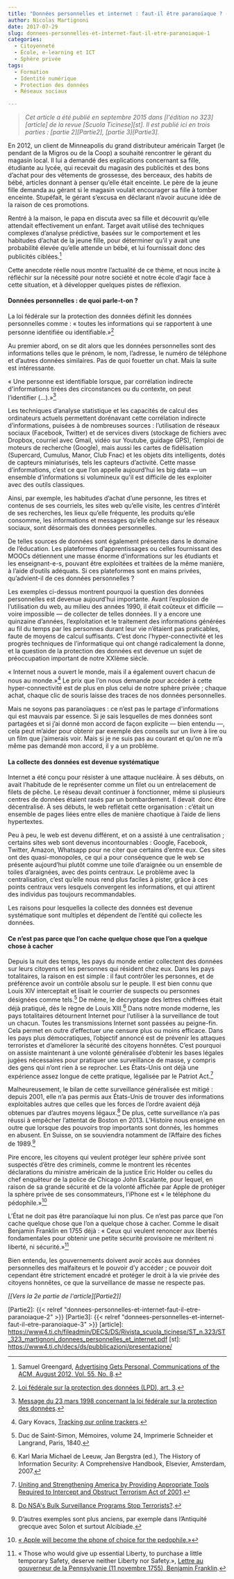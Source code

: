 ```yaml
---
title: "Données personnelles et internet : faut-il être paranoïaque ? (partie 1/3)"
author: Nicolas Martignoni
date: 2017-07-29
slug: donnees-personnelles-et-internet-faut-il-etre-paranoiaque-1
categories:
  - Citoyenneté
  - École, e-learning et ICT
  - Sphère privée
tags:
  - Formation
  - Identité numérique
  - Protection des données
  - Réseaux sociaux

---
```


> *Cet article a été publié en septembre 2015 dans [l'édition no 323][article] de la revue [Scuola Ticinese][st]. Il est publié ici en trois parties : [partie 2][Partie2], [partie 3][Partie3].*

En 2012, un client de Minneapolis du grand distributeur américain Target (le pendant de la Migros ou de la Coop) a souhaité rencontrer le gérant du magasin local. Il lui a demandé des explications concernant sa fille, étudiante au lycée, qui recevait du magasin des publicités et des bons d’achat pour des vêtements de grossesse, des berceaux, des habits de bébé, articles donnant à penser qu’elle était enceinte. Le père de la jeune fille demanda au gérant si le magasin voulait encourager sa fille à tomber enceinte. Stupéfait, le gérant s’excusa en déclarant n’avoir aucune idée de la raison de ces promotions.

Rentré à la maison, le papa en discuta avec sa fille et découvrit qu’elle attendait effectivement un enfant. Target avait utilisé des techniques complexes d’analyse prédictive, basées sur le comportement et les habitudes d’achat de la jeune fille, pour déterminer qu’il y avait une probabilité élevée qu’elle attende un bébé, et lui fournissait donc des publicités ciblées.[^1]

Cette anecdote réelle nous montre l’actualité de ce thème, et nous incite à réfléchir sur la nécessité pour notre société et notre école d’agir face à cette situation, et à développer quelques pistes de réflexion.
<!--more-->

#### Données personnelles : de quoi parle-t-on ?

La loi fédérale sur la protection des données définit les données personnelles comme : « toutes les informations qui se rapportent à une personne identifiée ou identifiable.»[^2]

Au premier abord, on se dit alors que les données personnelles sont des informations telles que le prénom, le nom, l’adresse, le numéro de téléphone et d’autres données similaires. Pas de quoi fouetter un chat. Mais la suite est intéressante.

« Une personne est identifiable lorsque, par corrélation indirecte d'informations tirées des circonstances ou du contexte, on peut l’identifier (…).»[^3]

Les techniques d’analyse statistique et les capacités de calcul des ordinateurs actuels permettent dorénavant cette corrélation indirecte d’informations, puisées à de nombreuses sources : l’utilisation de réseaux sociaux (Facebook, Twitter) et de services divers (stockage de fichiers avec Dropbox, courriel avec Gmail, vidéo sur Youtube, guidage GPS), l’emploi de moteurs de recherche (Google), mais aussi les cartes de fidélisation (Supercard, Cumulus, Manor, Club Fnac) et les objets dits intelligents, dotés de capteurs miniaturisés, tels les capteurs d’activité. Cette masse d’informations, c’est ce que l’on appelle aujourd’hui les big data — un ensemble d’informations si volumineux qu'il est difficile de les exploiter avec des outils classiques.

Ainsi, par exemple, les habitudes d’achat d’une personne, les titres et contenus de ses courriels, les sites web qu’elle visite, les centres d’intérêt de ses recherches, les lieux qu’elle fréquente, les produits qu’elle consomme, les informations et messages qu’elle échange sur les réseaux sociaux, sont désormais des données personnelles.

De telles sources de données sont également présentes dans le domaine de l’éducation. Les plateformes d’apprentissages ou celles fournissant des MOOCs détiennent une masse énorme d’informations sur les étudiants et les enseignant-e-s, pouvant être exploitées et traitées de la même manière, à l’aide d’outils adéquats. Si ces plateformes sont en mains privées, qu’advient-il de ces données personnelles ?

Les exemples ci-dessus montrent pourquoi la question des données personnelles est devenue aujourd’hui importante. Avant l’explosion de l’utilisation du web, au milieu des années 1990, il était coûteux et difficile — voire impossible — de collecter de telles données. Il y a encore une quinzaine d’années, l’exploitation et le traitement des informations générées au fil du temps par les personnes durant leur vie n’étaient pas praticables, faute de moyens de calcul suffisants. C’est donc l’hyper-connectivité et les progrès techniques de l’informatique qui ont changé radicalement la donne, et la question de la protection des données est devenue un sujet de préoccupation important de notre XXIème siècle.

« Internet nous a ouvert le monde, mais il a également ouvert chacun de nous au monde.»[^4] Le prix que l’on nous demande pour accéder à cette hyper-connectivité est de plus en plus celui de notre sphère privée ; chaque achat, chaque clic de souris laisse des traces de nos données personnelles.

Mais ne soyons pas paranoïaques : ce n’est pas le partage d'informations qui est mauvais par essence. Si je sais lesquelles de mes données sont partagées et si j’ai donné mon accord de façon explicite — bien entendu —, cela peut m’aider pour obtenir par exemple des conseils sur un livre à lire ou un film que j’aimerais voir. Mais si je ne suis pas au courant et qu’on ne m’a même pas demandé mon accord, il y a un problème.

#### La collecte des données est devenue systématique

Internet a été conçu pour résister à une attaque nucléaire. À ses débuts, on avait l’habitude de le représenter comme un filet ou un entrelacement de filets de pêche. Le réseau devait continuer à fonctionner, même si plusieurs centres de données étaient rasés par un bombardement. Il devait  donc être décentralisé. À ses débuts, le web reflétait cette organisation : c’était un ensemble de pages liées entre elles de manière chaotique à l’aide de liens hypertextes.

Peu à peu, le web est devenu différent, et on a assisté à une centralisation ; certains sites web sont devenus incontournables : Google, Facebook, Twitter, Amazon, Whatsapp pour ne citer que certains d’entre eux. Ces sites ont des quasi-monopoles, ce qui a pour conséquence que le web se présente aujourd’hui plutôt comme une toile d’araignée ou un ensemble de toiles d’araignées, avec des points centraux. Le problème avec la centralisation, c’est qu’elle nous rend plus faciles à pister, grâce à ces points centraux vers lesquels convergent les informations, et qui attirent des individus pas toujours recommandables.

Les raisons pour lesquelles la collecte des données est devenue systématique sont multiples et dépendent de l’entité qui collecte les données.

#### Ce n’est pas parce que l’on cache quelque chose que l’on a quelque chose à cacher

Depuis la nuit des temps, les pays du monde entier collectent des données sur leurs citoyens et les personnes qui résident chez eux. Dans les pays totalitaires, la raison en est simple : il faut contrôler les personnes, et de préférence avoir un contrôle absolu sur le peuple. Il est bien connu que Louis XIV interceptait et lisait le courrier de suspects ou personnes désignées comme tels.[^5] De même, le décryptage des lettres chiffrées était déjà pratiqué, dès le règne de Louis XIII.[^6] Dans notre monde moderne, les pays totalitaires détournent Internet pour l’utiliser à la surveillance de tout un chacun. Toutes les transmissions Internet sont passées au peigne-fin. Cela permet en outre d’effectuer une censure plus ou moins efficace. Dans les pays plus démocratiques, l’objectif annoncé est de prévenir les attaques terroristes et d’améliorer la sécurité des citoyens honnêtes. C’est pourquoi on assiste maintenant à une volonté généralisée d’obtenir les bases légales jugées nécessaires pour pratiquer une surveillance de masse, y compris des gens qui n’ont rien à se reprocher. Les États-Unis ont déjà une expérience assez longue de cette pratique, légalisée par le Patriot Act.[^7]

Malheureusement, le bilan de cette surveillance généralisée est mitigé : depuis 2001, elle n’a pas permis aux États-Unis de trouver des informations exploitables autres que celles que les forces de l’ordre avaient déjà obtenues par d’autres moyens légaux.[^8] De plus, cette surveillance n’a pas réussi à empêcher l’attentat de Boston en 2013. L’Histoire nous enseigne en outre que lorsque des pouvoirs trop importants sont donnés, les hommes en abusent. En Suisse, on se souviendra notamment de l’Affaire des fiches de 1989.[^9]

Pire encore, les citoyens qui veulent protéger leur sphère privée sont suspectés d’être des criminels, comme le montrent les récentes déclarations du ministre américain de la justice Eric Holder ou celles du chef enquêteur de la police de Chicago John Escalante, pour lequel, en raison de sa grande sécurité et de la volonté affichée par Apple de protéger la sphère privée de ses consommateurs, l’iPhone est « le téléphone du pédophile.»[^10]

L’État ne doit pas être paranoïaque lui non plus. Ce n’est pas parce que l’on cache quelque chose que l’on a quelque chose à cacher. Comme le disait Benjamin Franklin en 1755 déjà : « Ceux qui veulent renoncer aux libertés fondamentales pour obtenir une petite sécurité provisoire ne méritent ni liberté, ni sécurité.»[^11]

Bien entendu, les gouvernements doivent avoir accès aux données personnelles des malfaiteurs et le pouvoir d’y accéder ; ce pouvoir doit cependant être strictement encadré et protéger le droit à la vie privée des citoyens honnêtes, ce que la surveillance de masse ne respecte pas.

_[[Vers la 2e partie de l'article][Partie2]]_

  [Partie2]: {{< relref "donnees-personnelles-et-internet-faut-il-etre-paranoiaque-2" >}}
  [Partie3]: {{< relref "donnees-personnelles-et-internet-faut-il-etre-paranoiaque-3" >}}
  [article]: https://www4.ti.ch/fileadmin/DECS/DS/Rivista_scuola_ticinese/ST_n.323/ST_323_martignoni_donnees_personnelles_et_internet.pdf
  [st]: https://www4.ti.ch/decs/ds/pubblicazioni/presentazione/

  [^1]: Samuel Greengard, [Advertising Gets Personal, Communications of the ACM, August 2012, Vol. 55, No. 8](https://cacm.acm.org/magazines/2012/8/153815-advertising-gets-personal/abstract).
  [^2]: [Loi fédérale sur la protection des données (LPD), art. 3](https://www.admin.ch/opc/fr/classified-compilation/19920153/index.html#a3).
  [^3]: [Message du 23 mars 1998 concernant la loi fédérale sur la protection des données](https://www.amtsdruckschriften.bar.admin.ch/viewOrigDoc/10105439.pdf?id=10105439).
  [^4]: Gary Kovacs, [Tracking our online trackers](http://www.ted.com/talks/gary_kovacs_tracking_the_trackers).
  [^5]: Duc de Saint-Simon, Mémoires, volume 24, Imprimerie Schneider et Langrand, Paris, 1840.
  [^6]: Karl Maria Michael de Leeuw, Jan Bergstra (ed.), The History of Information Security: A Comprehensive Handbook, Elsevier, Amsterdam, 2007.
  [^7]: [Uniting and Strengthening America by Providing Appropriate Tools Required to Intercept and Obstruct Terrorism Act of 2001](http://www.gpo.gov/fdsys/pkg/PLAW-107publ56/html/PLAW-107publ56.htm).
  [^8]: [Do NSA's Bulk Surveillance Programs Stop Terrorists?](https://www.newamerica.org/international-security/do-nsas-bulk-surveillance-programs-stop-terrorists/).
  [^9]: D’autres exemples sont plus anciens, par exemple dans l’Antiquité grecque avec Solon et surtout Alcibiade.
  [^10]: [« Apple will become the phone of choice for the pedophile.»](http://www.washingtonpost.com/business/technology/2014/09/25/68c4e08e-4344-11e4-9a15-137aa0153527_story.html)
  [^11]: « Those who would give up essential Liberty, to purchase a little temporary Safety, deserve neither Liberty nor Safety.», [Lettre au gouverneur de la Pennsylvanie (11 novembre 1755), Benjamin Franklin](http://franklinpapers.org/framedVolumes.jsp?vol=6&amp;page=238a).
